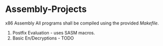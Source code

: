 # Assembly-Projects
x86 Assembly
All programs shall be compiled using the provided *Makefile*.

1. Postfix Evaluation - uses SASM macros.
2. Basic En/Decryptions - TODO
